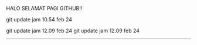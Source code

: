 

HALO SELAMAT PAGI GITHUB!!


git update jam 10.54 feb 24


git update jam 12.09 feb 24
git update jam 12.09 feb 24

-------------
